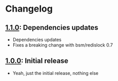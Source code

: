 # Changelog

## [1.1.0](https://github.com/kernle32dll/synchronized-cron-task/releases/tag/v1.1.0): Dependencies updates

- Dependencies updates
- Fixes a breaking change with bsm/redislock 0.7

## [1.0.0](https://github.com/kernle32dll/synchronized-cron-task/releases/tag/v1.0.0): Initial release

- Yeah, just the initial release, nothing else
